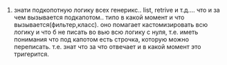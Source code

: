 1. знати подкопотную логику всех генерикс.. list, retrive и т.д.... что и за чем вызывается подкапотом.. 
типо в какой момент и что вызывается(фильтер,класс).
оно помагает кастомизировать всю логику и что б не писать во вью всю логику с нуля, т.е. иметь понимания что под
капотом есть строчка, которую можно переписать. т.е. знат что за что отвечает и в какой момент это тригерится.